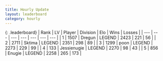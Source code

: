```yaml
---
title: Hourly Update
layout: leaderboard
category: hourly
---
```


{: .leaderboard}
| Rank | LV | Player | Division | Elo | Wins | Losses |
| --- | --- | --- | --- | --- | --- | --- |
| <span data-change="0">1</span> | 1507 | <span title="ID: 337810">Dregun</span> | LEGEND | <span data-change="0">2423</span> | <span data-change="0">221</span> | <span data-change="0">56</span> |
| <span data-change="0">2</span> | 2711 | <span title="ID: 353063">Sktima</span> | LEGEND | <span data-change="0">2351</span> | <span data-change="0">298</span> | <span data-change="0">89</span> |
| <span data-change="0">3</span> | 1299 | <span title="ID: 540690">poon</span> | LEGEND | <span data-change="-9">2273</span> | <span data-change="1">229</span> | <span data-change="1">99</span> |
| <span data-change="0">4</span> | 133 | <span title="ID: 756478">Jessienugie</span> | LEGEND | <span data-change="0">2270</span> | <span data-change="0">98</span> | <span data-change="0">43</span> |
| <span data-change="0">5</span> | 856 | <span title="ID: 623502">Enugie</span> | LEGEND | <span data-change="0">2258</span> | <span data-change="0">265</span> | <span data-change="0">173</span> |